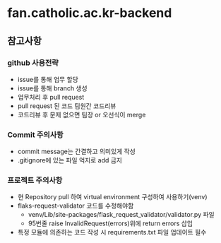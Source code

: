 # fan.catholic.ac.kr-backend
 ## 참고사항
 ### github 사용전략
  - issue를 통해 업무 할당
  - issue를 통해 branch 생성
  - 업무처리 후 pull request 
  - pull request 된 코드 팀원간 코드리뷰
  - 코드리뷰 후 문제 없으면 팀장 or 오선식이 merge

  ### Commit 주의사항
  - commit message는 간결하고 의미있게 작성
  - .gitignore에 있는 파일 억지로 add 금지

  ### 프로젝트 주의사항
  - 현 Repository pull 하여 virtual environment 구성하여 사용하기(venv) 
  - flaks-request-validator 코드를 수정해야함
    - venv/Lib/site-packages/flask_request_validator/validator.py 파일
    - 95번줄 raise InvalidRequest(errors)위에 return errors 삽입
  - 특정 모듈에 의존하는 코드 작성 시 requirements.txt 파일 업데이트 필수
